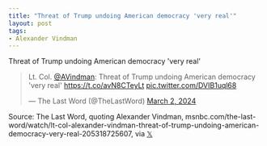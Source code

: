 ```yaml
---
title: "Threat of Trump undoing American democracy 'very real'"
layout: post
tags:
- Alexander Vindman
---
```


Threat of Trump undoing American democracy 'very real'

<blockquote class="twitter-tweet"><p lang="en" dir="ltr">Lt. Col. <a href="https://twitter.com/AVindman?ref_src=twsrc%5Etfw">@AVindman</a>: Threat of Trump undoing American democracy 'very real' <a href="https://t.co/avN8CTeyLt">https://t.co/avN8CTeyLt</a> <a href="https://t.co/DVIB1uql68">pic.twitter.com/DVIB1uql68</a></p>&mdash; The Last Word (@TheLastWord) <a href="https://twitter.com/TheLastWord/status/1764017837117407340?ref_src=twsrc%5Etfw">March 2, 2024</a></blockquote> <script async src="https://platform.twitter.com/widgets.js" charset="utf-8"></script>

Source: The Last Word, quoting Alexander Vindman, msnbc.com/the-last-word/watch/lt-col-alexander-vindman-threat-of-trump-undoing-american-democracy-very-real-205318725607, via [𝕏](https://x.com)
